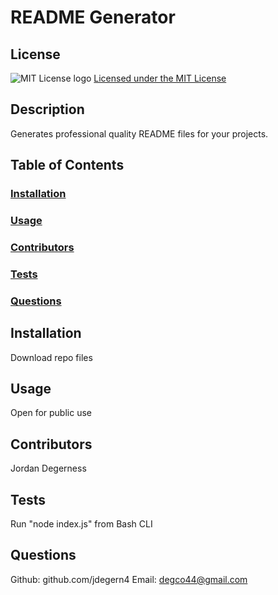 # README Generator

  ## License
  ![MIT License logo](https://upload.wikimedia.org/wikipedia/commons/c/c3/License_icon-mit.svg) [Licensed under the MIT License](https://opensource.org/licenses/MIT)

  ## Description
  Generates professional quality README files for your projects.

  ## Table of Contents
  ### [Installation](#installation)
  ### [Usage](#usage)
  ### [Contributors](#contributors)
  ### [Tests](#tests)
  ### [Questions](#questions)


  ## Installation
  Download repo files

  ## Usage
  Open for public use

  ## Contributors
  Jordan Degerness

  ## Tests
  Run "node index.js" from Bash CLI

  ## Questions
  Github: github.com/jdegern4
  Email: degco44@gmail.com
